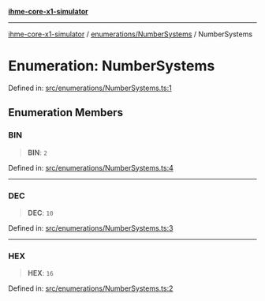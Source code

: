 [**ihme-core-x1-simulator**](../../../README.md)

***

[ihme-core-x1-simulator](../../../modules.md) / [enumerations/NumberSystems](../README.md) / NumberSystems

# Enumeration: NumberSystems

Defined in: [src/enumerations/NumberSystems.ts:1](https://github.com/ProgrammIt/CPU-Simulator/blob/1018f35141b4ad3f48781b12aa9e5f0ba9cc7301/src/enumerations/NumberSystems.ts#L1)

## Enumeration Members

### BIN

> **BIN**: `2`

Defined in: [src/enumerations/NumberSystems.ts:4](https://github.com/ProgrammIt/CPU-Simulator/blob/1018f35141b4ad3f48781b12aa9e5f0ba9cc7301/src/enumerations/NumberSystems.ts#L4)

***

### DEC

> **DEC**: `10`

Defined in: [src/enumerations/NumberSystems.ts:3](https://github.com/ProgrammIt/CPU-Simulator/blob/1018f35141b4ad3f48781b12aa9e5f0ba9cc7301/src/enumerations/NumberSystems.ts#L3)

***

### HEX

> **HEX**: `16`

Defined in: [src/enumerations/NumberSystems.ts:2](https://github.com/ProgrammIt/CPU-Simulator/blob/1018f35141b4ad3f48781b12aa9e5f0ba9cc7301/src/enumerations/NumberSystems.ts#L2)

